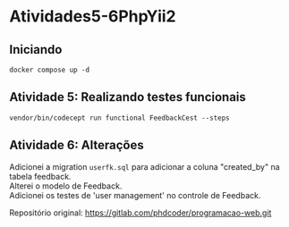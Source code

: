 # Atividades5-6PhpYii2
 
## Iniciando
`docker compose up -d`

## Atividade 5: Realizando testes funcionais
`vendor/bin/codecept run functional FeedbackCest --steps`

## Atividade 6: Alterações
Adicionei a migration `userfk.sql` para adicionar a coluna "created_by" na tabela feedback.  
Alterei o modelo de Feedback.  
Adicionei os testes de 'user management' no controle de Feedback.  

Repositório original: https://gitlab.com/phdcoder/programacao-web.git
